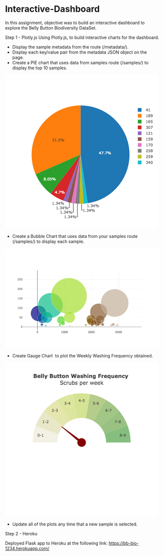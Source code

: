 # Interactive-Dashboard


In this assignment, objective was to build an interactive dashboard to explore the Belly Button Biodiversity DataSet.

Step 1 - Plotly.js
Using Plotly.js, to build interactive charts for the dashboard.
  
  * Display the sample metadata from the route (/metadata/<sample>).
  * Display each key/value pair from the metadata JSON object on the page.
  * Create a PIE chart that uses data from samples route (/samples/<sample>) to display the top 10 samples.
  
  ![PIE Chart](Images/pie_chart.png)
  
  *	Create a Bubble Chart that uses data from your samples route (/samples/<sample>) to display each sample.
  
  ![Bubble Chart](Images/bubble_chart.png)
  
  * Create Gauge Chart  to plot the Weekly Washing Frequency obtained. 
  
  ![Weekly Washing Frequency Gauge](Images/gauge_chart.png)
  
  * Update all of the plots any time that a new sample is selected.

Step 2 - Heroku
  
  Deployed Flask app to Heroku at the following link: https://bb-bio-1234.herokuapp.com/ 
